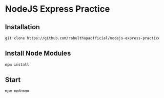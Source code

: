 # NodeJS Express Practice

## Installation
```html
git clone https://github.com/rahulthapaofficial/nodejs-express-practice.git
```

## Install Node Modules
```html
npm install
```

## Start
```html
npm nodemon
```
